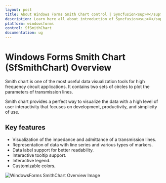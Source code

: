 ```yaml
---
layout: post
title: About Windows Forms Smith Chart control | Syncfusion<sup>®</sup>
description: Learn here all about introduction of Syncfusion<sup>®</sup> Windows Forms Smith Chart (SfSmithChart) control, its elements and more details.
platform: windowsforms
control: SfSmithChart
documentation: ug
---
```

# Windows Forms Smith Chart (SfSmithChart) Overview

Smith chart is one of the most useful data visualization tools for high frequency circuit applications. It contains two sets of circles to plot the parameters of transmission lines.

Smith chart provides a perfect way to visualize the data with a high level of user interactivity that focuses on development, productivity, and simplicity of use.

## Key features

* Visualization of the impedance and admittance of a transmission lines.
* Representation of data with line series and various types of markers.
* Data label support for better readability.
* Interactive tooltip support.
* Interactive legend.
* Customizable colors.

![WindowsForms SmithChart Overview Image](Overview_images/Overview_img1.png)